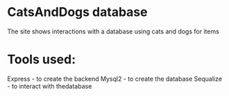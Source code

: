 # CatsAndDogs database

The site shows interactions with a database using cats and dogs for items

# Tools used:

Express - to create the backend
Mysql2 - to create the database
Sequalize - to interact with thedatabase
